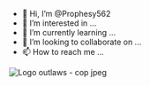 - 👋 Hi, I’m @Prophesy562
- 👀 I’m interested in ...
- 🌱 I’m currently learning ...
- 💞️ I’m looking to collaborate on ...
- 📫 How to reach me ...

<!---
Prophesy562/Prophesy562 is a ✨ special ✨ repository because its `README.md` (this file) appears on your GitHub profile.
You can click the Preview link to take a look at your changes.
--->
![Logo outlaws - cop jpeg](https://user-images.githubusercontent.com/115191384/194434883-9eaa6d6f-d68c-45d0-8649-a79242505df0.jpg)
